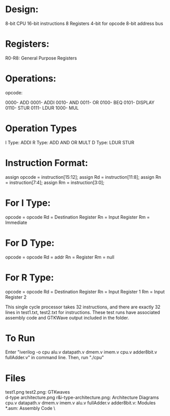 # Design:

8-bit CPU
16-bit instructions
8 Registers
4-bit for opcode
8-bit address bus

# Registers:

R0-R8: General Purpose Registers

# Operations:

opcode:

0000- ADD
0001- ADDI
0010- AND
0011- OR
0100- BEQ
0101- DISPLAY
0110- STUR
0111- LDUR
1000- MUL

# Operation Types

I Type: ADDI
R Type: ADD AND OR MULT
D Type: LDUR STUR

# Instruction Format:

assign opcode = instruction[15:12];
assign Rd = instruction[11:8];
assign Rn = instruction[7:4];
assign Rm = instruction[3:0];

# For I Type:

opcode = opcode
Rd = Destination Register
Rn = Input Register
Rm = Immediate

# For D Type:

opcode = opcode
Rd = addr
Rn = Register
Rm = null

# For R Type:

opcode = opcode
Rd = Destination Register
Rn = Input Register 1
Rm = Input Register 2

This single cycle processor takes 32 instructions, and there are exactly 32 lines in test1.txt, test2.txt for instructions.
These test runs have associated assembly code and GTKWave output included in the folder.

# To Run

Enter "iverilog -o cpu alu.v datapath.v dmem.v imem.v cpu.v adder8bit.v fullAdder.v" in command line.
Then, run "./cpu"

# Files

test1.png test2.png: GTKwaves \
d-type architecture.png r&i-type-architecture.png: Architecture Diagrams \
cpu.v datapath.v dmem.v imem.v alu.v fullAdder.v adder8bit.v: Modules \
\*.asm: Assembly Code \
